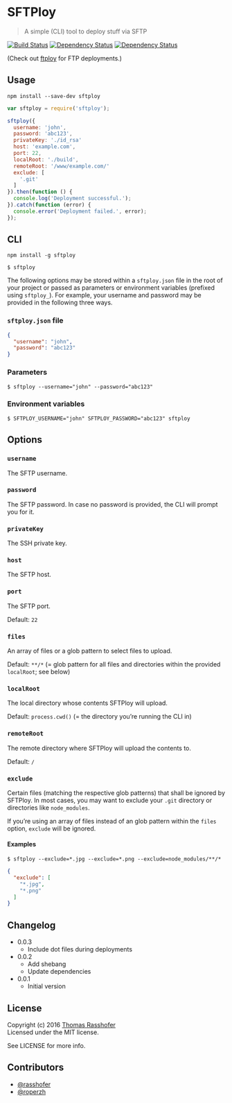 # SFTPloy

> A simple (CLI) tool to deploy stuff via SFTP

[![Build Status](https://travis-ci.org/rasshofer/sftploy.svg)](https://travis-ci.org/rasshofer/sftploy)
[![Dependency Status](https://david-dm.org/rasshofer/sftploy/status.svg)](https://david-dm.org/rasshofer/sftploy)
[![Dependency Status](https://david-dm.org/rasshofer/sftploy/dev-status.svg)](https://david-dm.org/rasshofer/sftploy)

(Check out [ftploy](https://www.npmjs.com/package/ftploy) for FTP deployments.)

## Usage

```shell
npm install --save-dev sftploy
```

```js
var sftploy = require('sftploy');

sftploy({
  username: 'john',
  password: 'abc123',
  privateKey: './id_rsa'
  host: 'example.com',
  port: 22,
  localRoot: './build',
  remoteRoot: '/www/example.com/'
  exclude: [
    '.git'
  ]
}).then(function () {
  console.log('Deployment successful.');
}).catch(function (error) {
  console.error('Deployment failed.', error);
});
```

## CLI

```shell
npm install -g sftploy
```

```shell
$ sftploy
```

The following options may be stored within a `sftploy.json` file in the root of your project or passed as parameters or environment variables (prefixed using `sftploy_`). For example, your username and password may be provided in the following three ways.

### `sftploy.json` file

```json
{
  "username": "john",
  "password": "abc123"
}
```

### Parameters

```shell
$ sftploy --username="john" --password="abc123"
```

### Environment variables

```shell
$ SFTPLOY_USERNAME="john" SFTPLOY_PASSWORD="abc123" sftploy
```

## Options

### `username`

The SFTP username.

### `password`

The SFTP password. In case no password is provided, the CLI will prompt you for it.

### `privateKey`

The SSH private key.

### `host`

The SFTP host.

### `port`

The SFTP port.

Default: `22`

### `files`

An array of files or a glob pattern to select files to upload.

Default: `**/*` (= glob pattern for all files and directories within the provided `localRoot`; see below)

### `localRoot`

The local directory whose contents SFTPloy will upload.

Default: `process.cwd()` (= the directory you’re running the CLI in)

### `remoteRoot`

The remote directory where SFTPloy will upload the contents to.

Default: `/`

### `exclude`

Certain files (matching the respective glob patterns) that shall be ignored by SFTPloy. In most cases, you may want to exclude your `.git` directory or directories like `node_modules`.

If you’re using an array of files instead of an glob pattern within the `files` option, `exclude` will be ignored.

#### Examples

```shell
$ sftploy --exclude=*.jpg --exclude=*.png --exclude=node_modules/**/*
```

```json
{
  "exclude": [
    "*.jpg",
    "*.png"
  ]
}
```

## Changelog

* 0.0.3
  * Include dot files during deployments
* 0.0.2
  * Add shebang
  * Update dependencies
* 0.0.1
  * Initial version

## License

Copyright (c) 2016 [Thomas Rasshofer](http://thomasrasshofer.com/)  
Licensed under the MIT license.

See LICENSE for more info.


## Contributors

- [@rasshofer](https://github.com/rasshofer)
- [@roperzh](https://github.com/roperzh)
